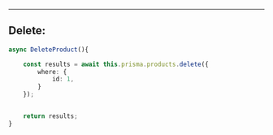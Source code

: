 
---
## Delete:
```typescript
async DeleteProduct(){

    const results = await this.prisma.products.delete({
        where: {
            id: 1,
        }
    });


    return results;
}
```